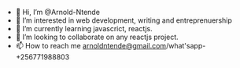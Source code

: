 - 👋 Hi, I’m @Arnold-Ntende
- 👀 I’m interested in web development, writing and entreprenuership
- 🌱 I’m currently learning javascrict, reactjs.
- 💞️ I’m looking to collaborate on any reactjs project. 
- 📫 How to reach me arnoldntende@gmail.com/what'sapp- +256771988803

<!---
Arnold-Ntende/Arnold-Ntende is a ✨ special ✨ repository because its `README.md` (this file) appears on your GitHub profile.
You can click the Preview link to take a look at your changes.
--->
